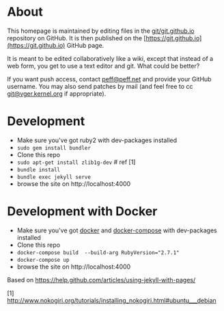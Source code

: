 # About

This homepage is maintained by editing files in the
[git/git.github.io](https://github.com/git/git.github.io) repository on
GitHub. It is then published on the
[https://git.github.io](https://git.github.io) GitHub page.

It is meant to be edited collaboratively like a wiki, except that
instead of a web form, you get to use a text editor and git. What could
be better?

If you want push access, contact peff@peff.net and provide your GitHub
username. You may also send patches by mail (and feel free to cc
git@vger.kernel.org if appropriate).


# Development

* Make sure you've got ruby2 with dev-packages installed
* `sudo gem install bundler`
* Clone this repo
* `sudo apt-get install zlib1g-dev` # ref [1]
* `bundle install`
* `bundle exec jekyll serve`
* browse the site on http://localhost:4000

# Development with Docker

* Make sure you've got [docker](https://docs.docker.com/engine/install/) and [docker-compose](https://docs.docker.com/compose/install/) with dev-packages installed
* Clone this repo
*  `docker-compose build  --build-arg RubyVersion="2.7.1"`
* `docker-compose up`
* browse the site on http://localhost:4000

Based on https://help.github.com/articles/using-jekyll-with-pages/

[1] http://www.nokogiri.org/tutorials/installing_nokogiri.html#ubuntu___debian

